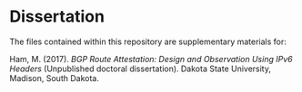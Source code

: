 # Dissertation
The files contained within this repository are supplementary materials for: 

Ham, M. (2017). *BGP Route Attestation: Design and Observation Using IPv6 Headers* (Unpublished doctoral dissertation). Dakota State University, Madison, South Dakota.